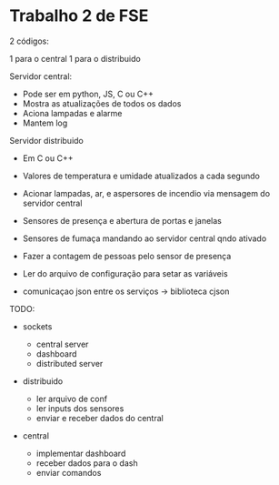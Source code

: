 # Trabalho 2 de FSE

2 códigos:

1 para o central
1 para o distribuido


Servidor central:
- Pode ser em python, JS, C ou C++
- Mostra as atualizações de todos os dados
- Aciona lampadas e alarme
- Mantem log

Servidor distribuido
- Em C ou C++
- Valores de temperatura e umidade atualizados a cada segundo
- Acionar lampadas, ar, e aspersores de incendio via mensagem do servidor central
- Sensores de presença e abertura de portas e janelas
- Sensores de fumaça mandando ao servidor central qndo ativado
- Fazer a contagem de pessoas pelo sensor de presença
- Ler do arquivo de configuração para setar as variáveis

- comunicaçao json entre os serviços -> biblioteca cjson


TODO:
- sockets
  - central server
  - dashboard
  - distributed server

- distribuido
  - ler arquivo de conf
  - ler inputs dos sensores
  - enviar e receber dados do central

- central
  - implementar dashboard
  - receber dados para o dash
  - enviar comandos
